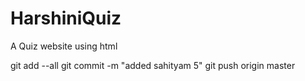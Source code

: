 # HarshiniQuiz
A Quiz website using html

git add --all
git commit -m "added sahityam 5"
git push origin master
